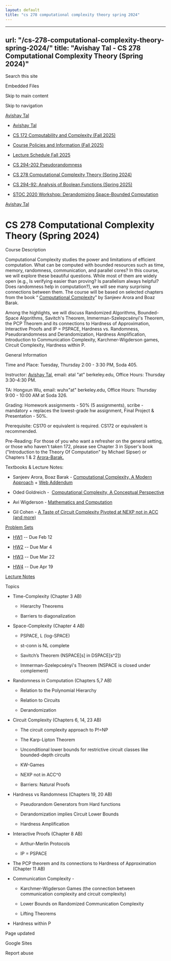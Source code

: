 ```yaml
---
layout: default
title: "cs 278 computational complexity theory spring 2024"
---
```


---
url: "/cs-278-computational-complexity-theory-spring-2024/"
title: "Avishay Tal - CS 278 Computational Complexity Theory (Spring 2024)"
---

Search this site

Embedded Files

Skip to main content

Skip to navigation

[Avishay Tal](/avishay-tal/)

- [Avishay Tal](/avishay-tal/)

- [CS 172 Computability and Complexity (Fall 2025)](/cs172-Fall25/)





- [Course Policies and Information (Fall 2025)](/cs172-Fall25/course-policies-and-information-fall-2025/)

- [Lecture Schedule Fall 2025](/cs172-Fall25/lecture-schedule-fall-2025/)


- [CS 294-202 Pseudorandomness](/pseudorandomness/)

- [CS 278 Computational Complexity Theory (Spring 2024)](/cs-278-computational-complexity-theory-spring-2024/)

- [CS 294-92: Analysis of Boolean Functions (Spring 2025)](/cs-294-92-analysis-of-boolean-functions-spring-2025/)

- [STOC 2020 Workshop: Derandomizing Space-Bounded Computation](/stoc-2020-workshop-derandomizing-space-bounded-computation/)


[Avishay Tal](/avishay-tal/)

# CS 278 Computational Complexity Theory (Spring 2024)

Course Description

Computational Complexity studies the power and limitations of efficient computation. What can be computed with bounded resources such as time, memory, randomness, communication, and parallel cores? In this course, we will explore these beautiful questions. While most of them are widely open (e.g., Is verifying easier than proving? Is parallelism always helpful? Does randomness help in computation?), we will see many surprising connections between them. The course will be based on selected chapters from the book “ [Computational Complexity](http://theory.cs.princeton.edu/complexity/)” by Sanjeev Arora and Boaz Barak.

Among the highlights, we will discuss Randomized Algorithms, Bounded-Space Algorithms, Savitch's Theorem, Immerman-Szelepcsényi's Theorem, the PCP Theorem and its connections to Hardness of Approximation, Interactive Proofs and IP = PSPACE, Hardness vs. Randomness, Pseudorandomness and Derandomization, Hardness Amplification, Introduction to Communication Complexity, Karchmer-Wigderson games, Circuit Complexity, Hardness within P.

General Information

Time and Place: Tuesday, Thursday 2:00 - 3:30 PM, Soda 405.

Instructor: [Avishay Tal](http://www.avishaytal.org/), email: atal "at" berkeley.edu, Office Hours: Thursday 3:30-4:30 PM.

TA: Hongxun Wu, email: wuhx"at" berkeley.edu, Office Hours: Thursday 9:00 - 10:00 AM at Soda 326.

Grading: Homework assignments - 50% (5 assignments), scribe - mandatory + replaces the lowest-grade hw assignment, Final Project & Presentation - 50%.

Prerequisite: CS170 or equivalent is required. CS172 or equivalent is recommended.

Pre-Reading: For those of you who want a refresher on the general setting, or those who haven't taken 172, please see Chapter 3 in Sipser's book ("Introduction to the Theory Of Computation" by Michael Sipser) or Chapters 1 & 2 [Arora-Barak.](http://theory.cs.princeton.edu/complexity/)

Textbooks & Lecture Notes:

- Sanjeev Arora, Boaz Barak - [Computational Complexity, A Modern Approach](http://theory.cs.princeton.edu/complexity/) \+ [Web Addendum](https://www.cs.utexas.edu/~danama/courses/adv-comp20/accnexp.pdf)

- Oded Goldreich -  [Computational Complexity, A Conceptual Perspective](http://www.wisdom.weizmann.ac.il/~oded/cc-book.html)

- Avi Wigderson - [Mathematics and Computation](https://www.math.ias.edu/avi/book)

- Gil Cohen - [A Taste of Circuit Complexity Pivoted at NEXP not in ACC (and more)](http://eccc.hpi-web.de/resources/pdf/cohen.pdf)


[Problem Sets](https://drive.google.com/drive/folders/1ip5SBq7pqWIdOWK3o3QzPDG7Ryz9v4p9?usp=sharing)

- [HW1](https://drive.google.com/file/d/1yNeSPiWIEuEtMyXHHHvMAx1ABNj9tH7L/view?usp=sharing) \-\- Due Feb 12

- [HW2](https://drive.google.com/file/d/1IAGFlgqni6e-R6QYS2Ip8OFz6MPzbcBk/view?usp=share_link) \-\- Due Mar 4

- [HW3](https://drive.google.com/file/d/1lxOIXJAUsIDCRWpqBwwaZbMEueKQINVM/view?usp=share_link) \-\- Due Mar 22

- [HW4](https://drive.google.com/file/d/12mM8QpJmL8Or6HlSRBlS9ZWlUH50kIxf/view?usp=share_link) \-\- Due Apr 19


[Lecture Notes](https://drive.google.com/drive/folders/1ip5SBq7pqWIdOWK3o3QzPDG7Ryz9v4p9?usp=share_link)

Topics

- Time-Complexity (Chapter 3 AB)

  - Hierarchy Theorems

  - Barriers to diagonalization
- Space-Complexity (Chapter 4 AB)

  - PSPACE, L (log-SPACE)

  - st-conn is NL complete

  - Savitch’s Theorem (NSPACE\[s\] in DSPACE\[s^2\])

  - Immerman-Szelepcsényi's Theorem (NSPACE is closed under complement)
- Randomness in Computation (Chapters 5,7 AB)

  - Relation to the Polynomial Hierarchy

  - Relation to Circuits

  - Derandomization
- Circuit Complexity (Chapters 6, 14, 23 AB)

  - The circuit complexity approach to P!=NP

  - The Karp-Lipton Theorem

  - Unconditional lower bounds for restrictive circuit classes like bounded-depth circuits

  - KW-Games

  - NEXP not in ACC^0

  - Barriers: Natural Proofs
- Hardness vs Randomness (Chapters 19, 20 AB)

  - Pseudorandom Generators from Hard functions

  - Derandomization implies Circuit Lower Bounds

  - Hardness Amplification
- Interactive Proofs (Chapter 8 AB)

  - Arthur-Merlin Protocols

  - IP = PSPACE
- The PCP theorem and its connections to Hardness of Approximation (Chapter 11 AB)

- Communication Complexity -

  - Karchmer-Wigderson Games (the connection between communication complexity and circuit complexity)

  - Lower Bounds on Randomized Communication Complexity

  - Lifting Theorems
- Hardness within P


Page updated

Google Sites

Report abuse